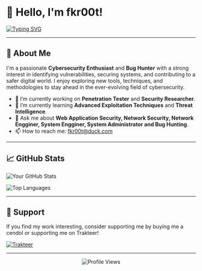 # 👋 Hello, I'm fkr00t!

[![Typing SVG](https://readme-typing-svg.demolab.com?font=Fira+Code&pause=1000&color=00FF00&width=435&lines=Welcome+to+my+GitHub+Profile!;Cybersecurity+Enthusiast;Bug+Hunter;Penetration+Tester)](https://git.io/typing-svg)

---

## 🚀 About Me

I'm a passionate **Cybersecurity Enthusiast** and **Bug Hunter** with a strong interest in identifying vulnerabilities, securing systems, and contributing to a safer digital world. I enjoy exploring new tools, techniques, and methodologies to stay ahead in the ever-evolving field of cybersecurity.

- 🔭 I’m currently working on **Penetration Tester** and **Security Researcher**.
- 🌱 I’m currently learning **Advanced Exploitation Techniques** and **Threat Intelligence**.
- 💬 Ask me about **Web Application Security, Network Security, Network Engginer, System Engginer, System Administrator and Bug Hunting**.
- 📫 How to reach me: [fkr00t@duck.com](mailto:fkr00t@duck.com)

---


## 📈 GitHub Stats

![Your GitHub Stats](https://github-readme-stats.vercel.app/api?username=fkr00t&show_icons=true&theme=radical)

![Top Languages](https://github-readme-stats.vercel.app/api/top-langs/?username=fkr00t&layout=compact&theme=radical)

---


## 🌟 Support

If you find my work interesting, consider supporting me by buying me a cendol or supporting me on Trakteer!

[![Trakteer](https://img.shields.io/badge/-Trakteer-FF5E5E?style=flat-square&logo=ko-fi&logoColor=white)](https://trakteer.id/fkr00t)

---

<p align="center">
  <img src="https://komarev.com/ghpvc/?username=fkr00t&label=Profile%20Views&color=blue&style=flat-square" alt="Profile Views" />
</p>
